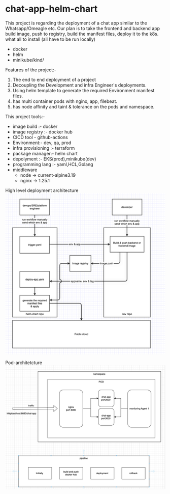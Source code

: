 # chat-app-helm-chart
This project is regarding the deployment of a chat app similar to the Whatsapp/Omeagle etc. 
 Our plan is to take the frontend and backend app build image, push to registry, build the manifest files, deploy it to the k8s.
what all to install (all have to be run locally)

- docker
- helm
- minikube/kind/

Features of the project:-
1. The end to end deployment of a project 
1. Decoupling the Development and infra Engineer's deployments.
2. Using helm template to generate the required Environment manifest files.
3. has multi container pods with nginx, app, filebeat.
4. has node affinity and taint & tolerance on the pods and namespace.

This project tools:-
- image build :- docker
- image registry :- docker hub
- CICD tool - github-actions
- Environment:- dev, qa, prod
- infra provisioning :- terraform
- package manager:- helm chart
- depolyment :- EKS(prod),minikube(dev)
- programming lang :- yaml,HCL,Golang
- middleware 
    - node -> current-alpine3.19
    - nginx -> 1.25.1

High level deployment architecture
![High level deployment architecture](/images/high-level-deployment-process.png)

Pod-architetcture
![Pod-architetcture](/images/pod-architecture.png)

